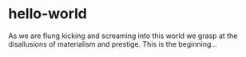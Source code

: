 # hello-world
As we are flung kicking and screaming into this world we grasp at the disallusions of materialism and prestige. This is the beginning...
